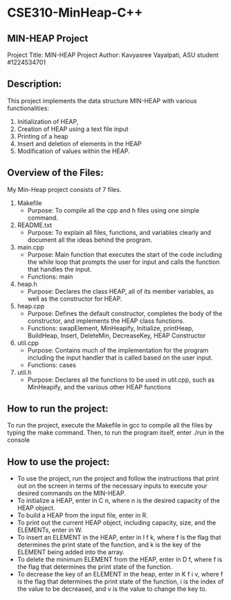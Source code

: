 # CSE310-MinHeap-C++

## MIN-HEAP Project

Project Title: MIN-HEAP Project
Author: Kavyasree Vayalpati, ASU student #1224534701

## Description:

This project implements the data structure MIN-HEAP with various functionalities:
1. Initialization of HEAP,
2. Creation of HEAP using a text file input
3. Printing of a heap
4. Insert and deletion of elements in the HEAP
5. Modification of values within the HEAP.

## Overview of the Files:

My Min-Heap project consists of 7 files.
1. Makefile
   - Purpose: To compile all the cpp and h files using one simple command.
2. README.txt
   - Purpose: To explain all files, functions, and variables clearly and document all the ideas behind the program.
3. main.cpp
   - Purpose: Main function that executes the start of the code including the while loop that prompts the user for input and calls the function that handles the input.
   - Functions: main
4. heap.h
   - Purpose: Declares the class HEAP, all of its member variables, as well as the constructor for HEAP.
5. heap.cpp
   - Purpose: Defines the default constructor, completes the body of the constructor, and implements the HEAP class functions.
   - Functions: swapElement, MinHeapify, Initialize, printHeap, BuildHeap, Insert, DeleteMin, DecreaseKey, HEAP Constructor
6. util.cpp
   - Purpose: Contains much of the implementation for the program including the input handler that is called based on the user input.
   - Functions: cases
7. util.h
   - Purpose: Declares all the functions to be used in util.cpp, such as MinHeapify, and the various other HEAP functions

## How to run the project:
To run the project, execute the Makefile in gcc to compile all the files by typing the make command. Then, to run the program itself, enter ./run in the console

## How to use the project:
- To use the project, run the project and follow the instructions that print out on the screen in terms of the necessary inputs to execute your desired commands on the MIN-HEAP.
- To initialize a HEAP, enter in C n, where n is the desired capacity of the HEAP object.
- To build a HEAP from the input file, enter in R.
- To print out the current HEAP object, including capacity, size, and the ELEMENTs, enter in W.
- To insert an ELEMENT in the HEAP, enter in I f k, where f is the flag that determines the print state of the function, and k is the key of the ELEMENT being added into the array.
- To delete the minimum ELEMENT from the HEAP, enter in D f, where f is the flag that determines the print state of the function.
- To decrease the key of an ELEMENT in the heap, enter in K f i v, where f is the flag that determines the print state of the function, i is the index of the value to be decreased, and v is the value to change the key to.

